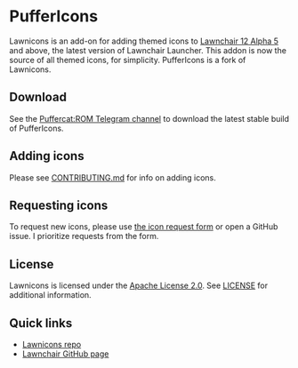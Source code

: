 # PufferIcons
Lawnicons is an add-on for adding themed icons to [Lawnchair 12 Alpha 5](https://github.com/LawnchairLauncher/lawnchair) and above, the latest version of Lawnchair Launcher.
This addon is now the source of all themed icons, for simplicity.
PufferIcons is a fork of Lawnicons.

## Download
See the [Puffercat:ROM Telegram channel](https://pufferrom.t.me) to download the latest stable build of PufferIcons.

## Adding icons
Please see [CONTRIBUTING.md](CONTRIBUTING.md) for info on adding icons.

## Requesting icons

To request new icons, please use [the icon request form](https://pfrcat.link/puffericons-form) or open a GitHub issue. I prioritize requests from the form.

## License
Lawnicons is licensed under the [Apache License 2.0](https://www.apache.org/licenses/LICENSE-2.0). See [LICENSE](LICENSE) for additional information.

## Quick links
* [Lawnicons repo](http://github.com/LawnchairLauncher/lawnicons)
* [Lawnchair GitHub page](https://github.com/LawnchairLauncher/lawnchair)

